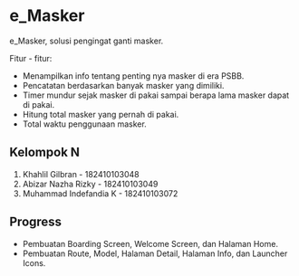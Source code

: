 # e_Masker
e_Masker, solusi pengingat ganti masker.

Fitur - fitur:
- Menampilkan info tentang penting nya masker di era PSBB.
- Pencatatan berdasarkan banyak masker yang dimiliki.
- Timer mundur sejak masker di pakai sampai berapa lama masker dapat di pakai.
- Hitung total masker yang pernah di pakai.
- Total waktu penggunaan masker.

## Kelompok N

1. Khahlil Gilbran         - 182410103048
2. Abizar Nazha Rizky      - 182410103049
3. Muhammad Indefandia K   - 182410103072

## Progress

- Pembuatan Boarding Screen, Welcome Screen, dan Halaman Home.
- Pembuatan Route, Model, Halaman Detail, Halaman Info, dan Launcher Icons.